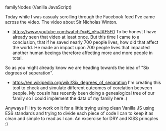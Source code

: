 familyNodes (Vanilla JavaScript)

Today while I was casualy scrolling through the Facebook feed I've came across the video. The video about Sir Nicholas Winton. 
*   https://www.youtube.com/watch?v=6_nFuJAF5F0
To be honest I have already seen that video at least once. But this time I came to a conclusion, that if he saved nearly 700 people lives, how did that affect the world. He made an impact upon 700 people lives that impacted another human beeings therefore affecting more and more people in total. 

So as you might already know we are heading towards the idea of "Six degrees of seperation".
*   https://en.wikipedia.org/wiki/Six_degrees_of_separation
I'm creating this tool to check and simulate different outcomes of corelation between people. My cousin has recently been doing a genealogical tree of our family so I could implement the data of my family here :)

Anyways I'll try to work on it for a little trying using clean Vanilla JS using ES6 standards and trying to divide each piece of code I can to keep it as clean and simple to read as I can. An excercise for DRY and KISS princples :)